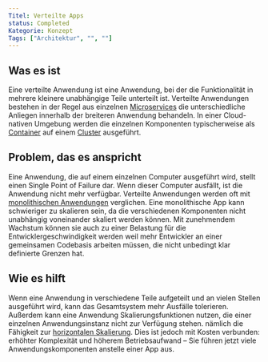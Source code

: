 ```yaml
---
Titel: Verteilte Apps
status: Completed
Kategorie: Konzept
Tags: ["Architektur", "", ""]
---
```


## Was es ist

Eine verteilte Anwendung ist eine Anwendung, bei der die Funktionalität in mehrere kleinere unabhängige Teile unterteilt ist.
Verteilte Anwendungen bestehen in der Regel aus einzelnen [Microservices](/microservices/)
die unterschiedliche Anliegen innerhalb der breiteren Anwendung behandeln.
In einer Cloud-nativen Umgebung werden die einzelnen Komponenten typischerweise als [Container](/container/) auf einem [Cluster](/cluster/) ausgeführt.

## Problem, das es anspricht

Eine Anwendung, die auf einem einzelnen Computer ausgeführt wird, stellt einen Single Point of Failure dar. Wenn dieser Computer ausfällt, ist die Anwendung nicht mehr verfügbar.
Verteilte Anwendungen werden oft mit [monolithischen Anwendungen](/monolithic-apps/) verglichen.
Eine monolithische App kann schwieriger zu skalieren sein, da die verschiedenen Komponenten nicht unabhängig voneinander skaliert werden können.
Mit zunehmendem Wachstum können sie auch zu einer Belastung für die Entwicklergeschwindigkeit werden
weil mehr Entwickler an einer gemeinsamen Codebasis arbeiten müssen, die nicht unbedingt klar definierte Grenzen hat.

## Wie es hilft

Wenn eine Anwendung in verschiedene Teile aufgeteilt und an vielen Stellen ausgeführt wird, kann das Gesamtsystem mehr Ausfälle tolerieren.
Außerdem kann eine Anwendung Skalierungsfunktionen nutzen, die einer einzelnen Anwendungsinstanz nicht zur Verfügung stehen.
nämlich die Fähigkeit zur [horizontalen Skalierung](/horizontal-scaling/).
Dies ist jedoch mit Kosten verbunden: erhöhter Komplexität und höherem Betriebsaufwand
– Sie führen jetzt viele Anwendungskomponenten anstelle einer App aus.
